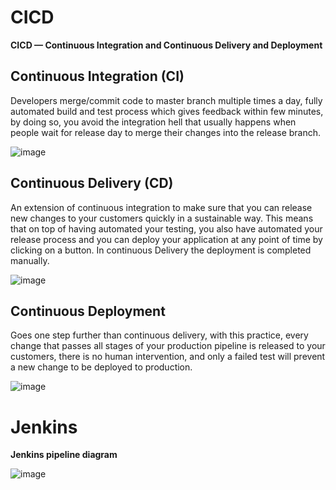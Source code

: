 # CICD
**CICD — Continuous Integration and Continuous Delivery and Deployment**

## Continuous Integration (CI)

Developers merge/commit code to master branch multiple times a day, fully automated build and test process which gives feedback within few minutes, by doing so, you avoid the integration hell that usually happens when people wait for release day to merge their changes into the release branch.

![image](https://user-images.githubusercontent.com/94615905/145240423-71ee0108-5cb3-497d-b97b-46e5fa7efa88.png)

## Continuous Delivery (CD)

An extension of continuous integration to make sure that you can release new changes to your customers quickly in a sustainable way. This means that on top of having automated your testing, you also have automated your release process and you can deploy your application at any point of time by clicking on a button. In continuous Delivery the deployment is completed manually.

![image](https://user-images.githubusercontent.com/94615905/145240928-7bb9a509-8c94-4ba2-a594-1ece3757fd63.png)

## Continuous Deployment 

Goes one step further than continuous delivery, with this practice, every change that passes all stages of your production pipeline is released to your customers, there is no human intervention, and only a failed test will prevent a new change to be deployed to production.

![image](https://user-images.githubusercontent.com/94615905/145248808-4c15783b-3a8a-435b-827c-0920d8554429.png)

# Jenkins

**Jenkins pipeline diagram**

![image](https://user-images.githubusercontent.com/94615905/145247570-c9a92e21-661f-4ce6-8c94-f4ac091ef1a4.png)



